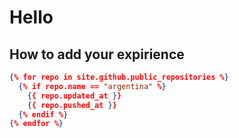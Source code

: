---
---

# Hello
## How to add your expirience

```json
{% for repo in site.github.public_repositories %}
  {% if repo.name == "argentina" %}
    {{ repo.updated_at }}
    {{ repo.pushed_at }}
  {% endif %}
{% endfor %}
```